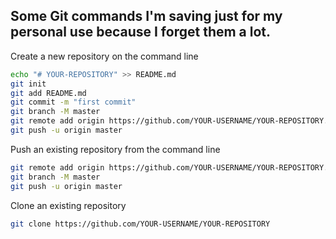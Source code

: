 ## Some Git commands I'm saving just for my personal use because I forget them a lot.

Create a new repository on the command line
```bash
echo "# YOUR-REPOSITORY" >> README.md
git init
git add README.md
git commit -m "first commit"
git branch -M master
git remote add origin https://github.com/YOUR-USERNAME/YOUR-REPOSITORY.git
git push -u origin master
```

Push an existing repository from the command line
```bash
git remote add origin https://github.com/YOUR-USERNAME/YOUR-REPOSITORY.git
git branch -M master
git push -u origin master
```

Clone an existing repository
```bash
git clone https://github.com/YOUR-USERNAME/YOUR-REPOSITORY
```
